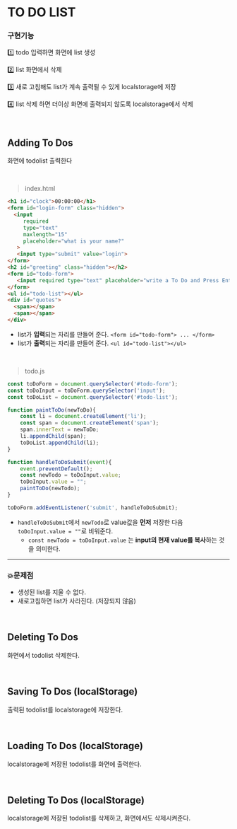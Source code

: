 # TO DO LIST

### 구현기능
1️⃣ todo 입력하면 화면에 list 생성

2️⃣ list 화면에서 삭제

3️⃣ 새로 고침해도 list가 계속 출력될 수 있게 localstorage에 저장

4️⃣ list 삭제 하면 더이상 화면에 출력되지 않도록 localstorage에서 삭제

<br>

## Adding To Dos
화면에 todolist 출력한다

<br>

> index.html
```html
<h1 id="clock">00:00:00</h1>
<form id="login-form" class="hidden">
  <input
     required
     type="text"
     maxlength="15"
     placeholder="what is your name?"
   >
   <input type="submit" value="login">
</form>
<h2 id="greeting" class="hidden"></h2>
<form id="todo-form">
   <input required type="text" placeholder="write a To Do and Press Enter">
</form>
<ul id="todo-list"></ul>
<div id="quotes">
  <span></span>
  <span></span>
</div>

````
- list가 **입력**되는 자리를 만들어 준다. ```<form id="todo-form"> ... </form>```
- list가 **출력**되는 자리를 만들어 준다. ```<ul id="todo-list"></ul>```

<br>

> todo.js
```javascript
const toDoForm = document.querySelector('#todo-form');
const toDoInput = toDoForm.querySelector('input');
const toDoList = document.querySelector('#todo-list');

function paintToDo(newToDo){
    const li = document.createElement('li');
    const span = document.createElement('span');
    span.innerText = newToDo; 
    li.appendChild(span);
    toDoList.appendChild(li);
}

function handleToDoSubmit(event){
    event.preventDefault();
    const newTodo = toDoInput.value;
    toDoInput.value = "";
    paintToDo(newTodo);
}

toDoForm.addEventListener('submit', handleToDoSubmit);

```
- ```handleToDoSubmit```에서 ```newTodo```로 value값을 **먼저** 저장한 다음 ``` toDoInput.value = ""```로 비워준다.
   - ```const newTodo = toDoInput.value``` 는 **input의 현재 value를 복사**하는 것을 의미한다.

<hr>

### 💥문제점
- 생성된 list를 지울 수 없다.
- 새로고침하면 list가 사라진다. (저장되지 않음)

<br>


## Deleting To Dos
화면에서 todolist 삭제한다.


<br>

## Saving To Dos (localStorage)
출력된 todolist를 localstorage에 저장한다.


<br>

## Loading To Dos (localStorage)
localstorage에 저장된 todolist를 화면에 출력한다.


<br>

## Deleting To Dos (localStorage)
localstorage에 저장된 todolist를 삭제하고, 화면에서도 삭제시켜준다.




